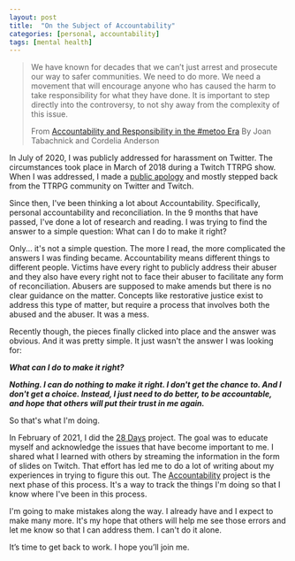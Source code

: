 ```yaml
---
layout: post
title:  "On the Subject of Accountability"
categories: [personal, accountability]
tags: [mental health]
---
```


> We have known for decades that we can’t just arrest and prosecute our
> way to safer communities. We need to do more. We need a movement that
> will encourage anyone who has caused the harm to take responsibility
> for what they have done. It is important to step directly into the
> controversy, to not shy away from the complexity of this issue.
>
>From [Accountability and Responsibility in the #metoo Era](https://voicemalemagazine.org/accountability-and-responsibility-in-the-metoo-era/_)
> By Joan Tabachnick and Cordelia Anderson

In July of 2020, I was publicly addressed for harassment on Twitter. The circumstances took place in March of 2018 during a Twitch TTRPG show.  When I was addressed, I made a [public apology](https://twitter.com/vidstorecowboy/status/1280064079353180160) and mostly stepped back from the TTRPG community on Twitter and Twitch.

Since then, I've been thinking a lot about Accountability. Specifically, personal accountability and reconciliation. In the 9 months that have passed, I've done a lot of research and reading. I was trying to find the answer to a simple question: What can I do to make it right?

Only... it's not a simple question. The more I read, the more complicated the answers I was finding became.  Accountability means different things to different people. Victims have every right to publicly address their abuser and they also have every right not to face their abuser to facilitate any form of reconciliation. Abusers are supposed to make amends but there is no clear guidance on the matter. Concepts like restorative justice exist to address this type of matter, but require a process that involves both the abused and the abuser. It was a mess.

Recently though, the pieces finally clicked into place and the answer was obvious. And it was pretty simple. It just wasn't the answer I was looking for:

***What can I do to make it right?***

***Nothing. I can do nothing to make it right. I don't get the chance to. And I don't get a choice.
Instead, I just need to do better, to be accountable, and hope that others will put their trust in me again.***

So that's what I'm doing.

In February of 2021, I did the [28 Days](/projects/accountability/28days.html) project. The goal was to educate myself and acknowledge the issues that have become important to me. I shared what I learned with others by streaming the information in the form of slides on Twitch. That effort has led me to do a lot of writing about my experiences in trying to figure this out. The [Accountability](/projects/accountability/accountability.html) project is the next phase of this process. It's a way to track the things I'm doing so that I know where I've been in this process.

I'm going to make mistakes along the way. I already have and I expect to make many more. It's my hope that others will help me see those errors and let me know so that I can address them. I can't do it alone.

It’s time to get back to work. I hope you’ll join me.
